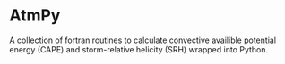 # AtmPy
A collection of fortran routines to calculate convective availible potential energy (CAPE) and storm-relative helicity (SRH) wrapped into Python. 
